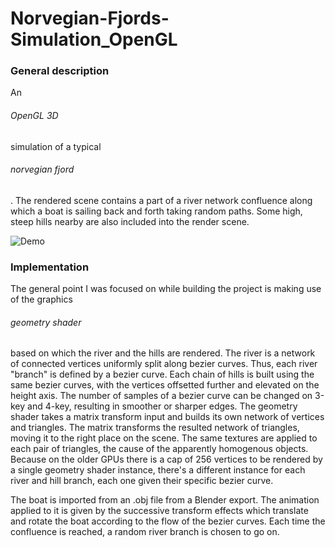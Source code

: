 # Norvegian-Fjords-Simulation_OpenGL

<h3> General description </h3>

An <span style="font-weight:bold"><h6>OpenGL 3D</h6></span> simulation of a typical <h6>norvegian fjord</h6>. The rendered scene contains a part of a river network confluence along which a boat is sailing back and forth taking random paths. Some high, steep hills nearby are also included into the render scene.

![Demo](https://github.com/BogdanPolitic/Demos/blob/main/Fjords_short_0.gif?raw=true)

<h3> Implementation </h3>

The general point I was focused on while building the project is making use of the graphics <h6>geometry shader</h6> based on which the river and the hills are rendered. The river is a network of connected vertices uniformly split along bezier curves. Thus, each river "branch" is defined by a bezier curve. Each chain of hills is built using the same bezier curves, with the vertices offsetted further and elevated on the height axis. The number of samples of a bezier curve can be changed on 3-key and 4-key, resulting in smoother or sharper edges.
The geometry shader takes a matrix transform input and builds its own network of vertices and triangles. The matrix transforms the resulted network of triangles, moving it to the right place on the scene. The same textures are applied to each pair of triangles, the cause of the apparently homogenous objects.
Because on the older GPUs there is a cap of 256 vertices to be rendered by a single geometry shader instance, there's a different instance for each river and hill branch, each one given their specific bezier curve.

The boat is imported from an .obj file from a Blender export. The animation applied to it is given by the successive transform effects which translate and rotate the boat according to the flow of the bezier curves. Each time the confluence is reached, a random river branch is chosen to go on.
